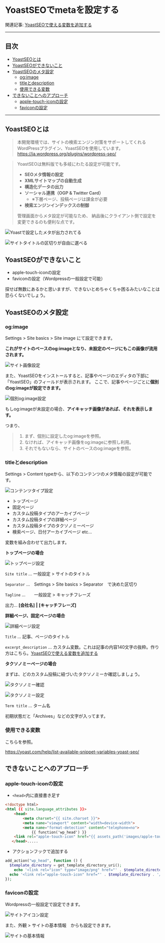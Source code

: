 # YoastSEOでmetaを設定する

関連記事: [YoastSEOで使える変数を追加する](14_YoastSEOで使える変数を追加する.md)

---

## 目次

- [YoastSEOとは](#yoast-seoとは)
- [YoastSEOができないこと](#yoast-seoができないこと)
- [YoastSEOのメタ設定](#yoast-seoのメタ設定)
  - [og:image](#ogimage)
  - [titleとdescription](#titleとdescription)
  - [使用できる変数](#使用できる変数)
- [できないことへのアプローチ](#できないことへのアプローチ)
  - [apple-touch-iconの設定](#apple-touch-iconの設定)
  - [faviconの設定](#faviconの設定)

---

## YoastSEOとは

> 本開発環境では、サイトの検索エンジン対策をサポートしてくれるWordPressプラグイン、YoastSEOを使用しています。
> https://ja.wordpress.org/plugins/wordpress-seo/

> YoastSEOは無料版でも多岐にわたる設定が可能です。
> 
> - **SEOメタ情報の設定**
> - **XMLサイトマップの自動生成**
> - **構造化データの出力**
> - **ソーシャル連携（OGP & Twitter Card）**
>   - ※下層ページ、投稿ページは課金が必要
> - **検索エンジンインデックスの制御**
> 
> 
> 管理画面からメタ設定が可能なため、
> 納品後にクライアント側で設定を変更できるのも便利な点です。

![Yoastで設定したメタが出力されてる](YoastSEOでmetaを設定する/スクリーンショット_2025-06-25_16.08.20.png)

![サイトタイトルの区切りが自由に選べる](YoastSEOでmetaを設定する/スクリーンショット_2025-06-25_16.12.45.png)

## YoastSEOができないこと

- apple-touch-iconの設定
- faviconの設定（Wordpressの一般設定で可能）

探せば無数にあるかと思いますが、できないとめちゃくちゃ困るみたいなことは恐らくないでしょう。

## YoastSEOのメタ設定

### og:image

Settings > Site basics > Site image にて設定できます。

**これがサイトのベースのog:imageとなり、未設定のページにもこの画像が流用されます。**

![サイト画像設定](YoastSEOでmetaを設定する/スクリーンショット_2025-06-25_16.41.52.png)

また、YoastSEOをインストールすると、記事やページのエディタの下部に「YoastSEO」のフィールドが表示されます。
ここで、記事やページごとに**個別のog:imageが設定できます。**

![個別og:image設定](YoastSEOでmetaを設定する/スクリーンショット_2025-06-25_16.40.22.png)

もしog:imageが未設定の場合、**アイキャッチ画像があれば、それを表示します。**

つまり、

> 1. まず、個別に設定したog:imageを参照。
> 2. なければ、アイキャッチ画像をog:imageに参照し利用。
> 3. それでもないなら、サイトのベースのog:imageを参照。

### titleとdescription

Settings > Content typeから、以下のコンテンツのメタ情報の設定が可能です。

![コンテンツタイプ設定](YoastSEOでmetaを設定する/スクリーンショット_2025-06-25_16.53.35.png)

- トップページ
- 固定ページ
- カスタム投稿タイプのアーカイブページ
- カスタム投稿タイプの詳細ページ
- カスタム投稿タイプのタクソノミーページ
- 検索ページ、日付アーカイブページ etc…

変数を組み合わせて出力します。

**トップページの場合**

![トップページ設定](YoastSEOでmetaを設定する/スクリーンショット_2025-06-25_16.55.30.png)

`Site title` … 一般設定 > サイトのタイトル

`Separator` …　Settings > Site basics > Separator　で決めた区切り

`Tagline` …　　一般設定 > キャッチフレーズ

出力… **[会社名]** **|** **[キャッチフレーズ]**

**詳細ページ、固定ページの場合**

![詳細ページ設定](YoastSEOでmetaを設定する/スクリーンショット_2025-06-25_16.58.02.png)

`Title` … 記事、ページのタイトル

`excerpt_description` … カスタム変数。これは記事の内容140文字の抜粋。作り方はこちら。[YoastSEOで使える変数を追加する](14_YoastSEOで使える変数を追加する.md)

**タクソノミーページの場合**

まずは、どのカスタム投稿に紐づいたタクソノミーか確認しましょう。

![タクソノミー確認](YoastSEOでmetaを設定する/スクリーンショット_2025-06-25_17.40.52.png)

![タクソノミー設定](YoastSEOでmetaを設定する/スクリーンショット_2025-06-25_17.01.42.png)

`Term title` … ターム名

初期状態だと「Archives」などの文字が入ってます。

### 使用できる変数

こちらを参照。

https://yoast.com/help/list-available-snippet-variables-yoast-seo/

## できないことへのアプローチ

### apple-touch-iconの設定

- `<head>`内に直接書き足す

```html
<!doctype html>
<html {{ site.language_attributes }}>    
	<head>        
		<meta charset="{{ site.charset }}">        
		<meta name="viewport" content="width=device-width">        
		<meta name="format-detection" content="telephone=no">        
			{{ function('wp_head') }}
    <link rel="apple-touch-icon" href="{{ assets_path('images/apple-touch-icon.png') }}">    
   </head>.....
```

- アクションフックで追加する

```php
add_action("wp_head", function () {
  $template_directory = get_template_directory_uri();
	echo '<link rel="icon" type="image/png" href="' . $template_directory . '/assets/image/favicon.png" sizes="48x48">';
  echo '<link rel="apple-touch-icon" href="' . $template_directory . '/assets/image/webclip.png">';
});
```

### faviconの設定

Wordpressの一般設定で設定できます。

![サイトアイコン設定](YoastSEOでmetaを設定する/スクリーンショット_2025-06-25_17.44.23.png)

また、外観 > サイトの基本情報　からも設定できます。

![サイトの基本情報](YoastSEOでmetaを設定する/スクリーンショット_2025-06-25_17.45.11.png)
